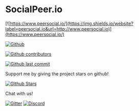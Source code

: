 # SocialPeer.io

[![https://www.peersocial.io/](https://img.shields.io/website?label=peersocial.io&url=http://www.peersocial.io)](https://www.peersocial.io/)

[![Github](https://img.shields.io/github/commit-activity/m/PeerSocial-io/PeerSocial.io)](https://github.com/PeerSocial-io/PeerSocial.io)

[![Github contributors](https://img.shields.io/github/contributors/PeerSocial-io/PeerSocial.io)](https://github.com/PeerSocial-io/PeerSocial.io/graphs/contributors)

[![Github last commit](https://img.shields.io/github/last-commit/PeerSocial-io/PeerSocial.io)](https://github.com/PeerSocial-io/PeerSocial.io/graphs/commit-activity)


Support me by giving the project stars on github! 

[![Github Stars](https://img.shields.io/github/stars/PeerSocial-io/PeerSocial.io?style=social)](https://github.com/PeerSocial-io/PeerSocial.io/stargazers)

Chat with us!

[![Gitter](https://badges.gitter.im/PeerSocial-io/community.svg)](https://gitter.im/PeerSocial-io/community?utm_source=badge&utm_medium=badge&utm_campaign=pr-badge)
[![Discord](https://img.shields.io/discord/699620283748843610)](https://discord.gg/rHM4GmR)

